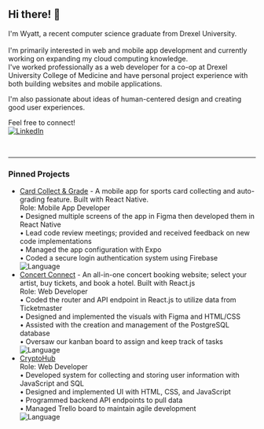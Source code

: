 ## Hi there! 👋

I'm Wyatt, a recent computer science graduate from Drexel University.<br>  
I'm primarily interested in web and mobile app development and currently working on expanding my cloud computing knowledge.<br>
I've worked professionally as a web developer for a co-op at Drexel University College of Medicine and have personal project experience with both building websites and mobile applications.<br>

I'm also passionate about ideas of human-centered design and creating good user experiences.<br>

Feel free to connect!
<br>
[![LinkedIn](https://img.shields.io/badge/LinkedIn-%230077B5.svg?style=flat&logo=linkedin&logoColor=white)](https://www.linkedin.com/in/wyatt-kaiser/)

<br>

---

### Pinned Projects
- [Card Collect & Grade](https://github.com/NizomDjuraev/CardScanAndGrade) - A mobile app for sports card collecting and auto-grading feature. Built with React Native.<br>
  Role: Mobile App Developer<br>
• Designed multiple screens of the app in Figma then developed them in React Native<br>
• Lead code review meetings; provided and received feedback on new code implementations<br>
• Managed the app configuration with Expo<br>
• Coded a secure login authentication system using Firebase  
  ![Language](https://img.shields.io/badge/language-JavaScript-yellow)
- [Concert Connect](https://github.com/LukeMatheson/ConcertConnect) - An all-in-one concert booking website; select your artist, buy tickets, and book a hotel. Built with React.js<br>
  Role: Web Developer<br>
• Coded the router and API endpoint in React.js to utilize data from Ticketmaster<br>
• Designed and implemented the visuals with Figma and HTML/CSS<br>
• Assisted with the creation and management of the PostgreSQL database<br>
• Oversaw our kanban board to assign and keep track of tasks<br> 
  ![Language](https://img.shields.io/badge/language-TypeScript-blue)
- [CryptoHub](https://github.com/wkaiser21/CryptoHub)<br>
  Role: Web Developer<br>
• Developed system for collecting and storing user information with JavaScript and SQL<br>
• Designed and implemented UI with HTML, CSS, and JavaScript<br>
• Programmed backend API endpoints to pull data<br>
• Managed Trello board to maintain agile development<br>
  ![Language](https://img.shields.io/badge/language-JavaScript-yellow)

